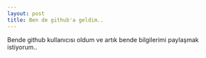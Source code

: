 ```yaml
---
layout: post
title: Ben de github'a geldim..
---
```

Bende github kullanıcısı oldum ve artık bende bilgilerimi paylaşmak istiyorum..


